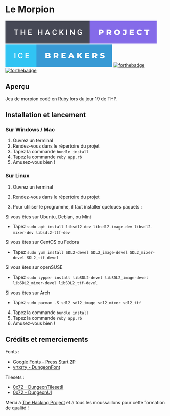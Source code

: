 # Le Morpion
[![forthebadge](./badges/the-hacking-project-badge.svg)](https://forthebadge.com)
[![forthebadge](./badges/ice-breakers-badge.svg)](https://forthebadge.com)
[![forthebadge](https://forthebadge.com/images/badges/made-with-ruby.svg)](https://forthebadge.com)
[![forthebadge](https://forthebadge.com/images/badges/built-with-love.svg)](https://forthebadge.com)

## Aperçu

Jeu de morpion codé en Ruby lors du jour 19 de THP.

## Installation et lancement

### Sur Windows / Mac

1. Ouvrez un terminal
2. Rendez-vous dans le répertoire du projet
3. Tapez la commande `bundle install`
4. Tapez la commande `ruby app.rb`
5. Amusez-vous bien !

### Sur Linux

1. Ouvrez un terminal
2. Rendez-vous dans le répertoire du projet

3. Pour utiliser le programme, il faut installer quelques paquets :

Si vous êtes sur Ubuntu, Debian, ou Mint

- Tapez `sudo apt install libsdl2-dev libsdl2-image-dev libsdl2-mixer-dev libsdl2-ttf-dev`

Si vous êtes sur CentOS ou Fedora

- Tapez `sudo yum install SDL2-devel SDL2_image-devel SDL2_mixer-devel SDL2_ttf-devel`

Si vous êtes sur openSUSE

- Tapez `sudo zypper install libSDL2-devel libSDL2_image-devel libSDL2_mixer-devel libSDL2_ttf-devel`

Si vous êtes sur Arch

- Tapez `sudo pacman -S sdl2 sdl2_image sdl2_mixer sdl2_ttf`


4. Tapez la commande `bundle install`
5. Tapez la commande `ruby app.rb`
6. Amusez-vous bien !

## Crédits et remerciements

Fonts :

- [Google Fonts - Press Start 2P](https://fonts.google.com/specimen/Press+Start+2P)
- [vrtxrry - DungeonFont](https://vrtxrry.itch.io/dungeonfont)

Tilesets :

- [0x72 - DungeonTilesetII](https://0x72.itch.io/dungeontileset-ii)
- [0x72 - DungeonUI](https://0x72.itch.io/dungeonui)

Merci à [The Hacking Project](https://www.thehackingproject.org/) et à tous les moussaillons pour cette formation de qualité !